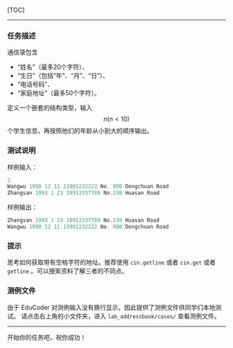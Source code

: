 [TOC]

---

### 任务描述


通信录包含
* “姓名”（最多20个字符）、
* “生日”（包括“年”、“月”、“日”）、
* “电话号码”、
* “家庭地址”（最多50个字符）。

定义一个嵌套的结构类型，输入$$n(n<10)$$个学生信息，再按照他们的年龄从小到大的顺序输出。



### 测试说明

样例输入：

```cpp
2 
Wangwu 1990 12 11 13901232222 No. 800 Dongchuan Road
Zhangsan 1993 1 23 18912337789 No.238 Huasan Road
```

样例输出：

```cpp
Zhangsan 1993 1 23 18912337789 No.238 Huasan Road
Wangwu 1990 12 11 13901232222 No. 800 Dongchuan Road
```

### 提示

思考如何获取带有空格字符的地址。推荐使用 `cin.getline` 或者 `cin.get` 或者 `getline` 。可以搜索资料了解三者的不同点。


### 测例文件
由于 EduCoder 对测例输入没有换行显示，因此提供了测例文件供同学们本地测试。
请点击右上角的小文件夹，进入 `lab_addressbook/cases/` 查看测例文件。


---
开始你的任务吧，祝你成功！


